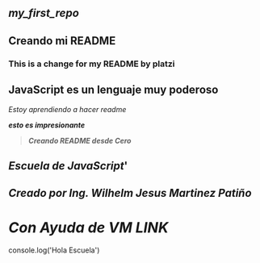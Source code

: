## **_my_first_repo_**
## Creando mi README
### This is a change for my README by platzi
## JavaScript es un lenguaje muy poderoso

*Estoy aprendiendo a hacer readme*

**_esto es impresionante_**

>**_Creando README desde Cero_**
        
##        **_Escuela de JavaScript_**'

##              **_Creado por Ing. Wilhelm Jesus Martinez Patiño_**

#                       **_Con Ayuda de VM LINK_**


console.log('Hola Escuela')
